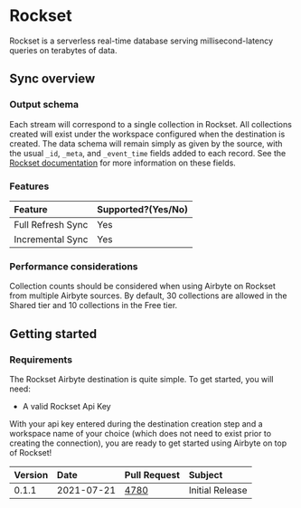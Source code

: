 # Rockset

Rockset is a serverless real-time database serving millisecond-latency queries
on terabytes of data.

## Sync overview

### Output schema

Each stream will correspond to a single collection in Rockset. All collections created will
exist under the workspace configured when the destination is created. The data schema will remain simply
as given by the source, with the usual `_id`, `_meta`, and `_event_time` fields added to each record. See
the [Rockset documentation](https://docs.rockset.com/special-fields/#the-_id-field) for more information on these fields.

### Features

| Feature | Supported?(Yes/No) |
| :--- | :--- |
| Full Refresh Sync | Yes  |
| Incremental Sync | Yes |

### Performance considerations

Collection counts should be considered when using Airbyte on Rockset from multiple Airbyte sources.
By default, 30 collections are allowed in the Shared tier and 10 collections in the Free tier.

## Getting started

### Requirements

The Rockset Airbyte destination is quite simple. To get started, you will need:

* A valid Rockset Api Key

With your api key entered during the destination creation step and a workspace name of your choice
(which does not need to exist prior to creating the connection), you are ready to get started using Airbyte
on top of Rockset!

| Version | Date       | Pull Request | Subject |
| :------ | :--------  | :-----       | :------ |
| 0.1.1   | 2021-07-21 | [4780](https://github.com/airbytehq/airbyte/pull/4780) | Initial Release|
